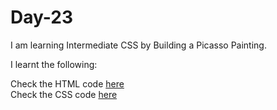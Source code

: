 # Day-23
I am learning Intermediate CSS by Building a Picasso Painting.

I learnt the following:


Check the HTML code [here](./full-code.html)  
Check the CSS code [here](./full-code.css)
